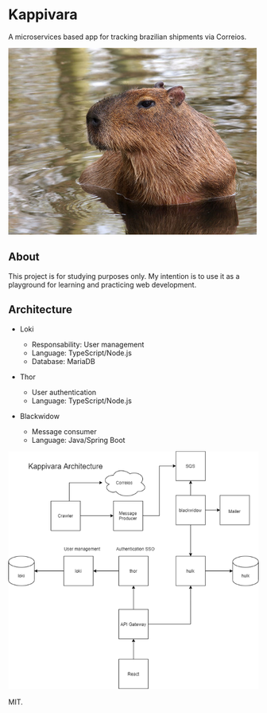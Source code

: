 # Kappivara
A microservices based app for tracking brazilian shipments via Correios.

![Kappivara logo](https://github.com/jrmatos/kappivara/blob/master/docs/kappivara-logo.jpg)

## About
This project is for studying purposes only. My intention is to use it as a playground for learning and practicing web development.

## Architecture

- Loki
  - Responsability: User management
  - Language: TypeScript/Node.js
  - Database: MariaDB

- Thor
  - User authentication
  - Language: TypeScript/Node.js

- Blackwidow
  - Message consumer
  - Language: Java/Spring Boot

![Kappivara architecture diagram](https://github.com/jrmatos/kappivara/blob/master/docs/kappivara-diagram.png)

MIT.
